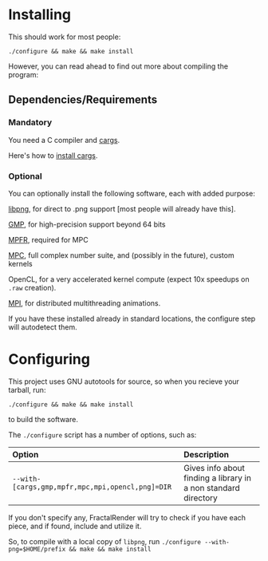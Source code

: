 
# Installing


This should work for most people:

`./configure && make && make install`


However, you can read ahead to find out more about compiling the program:

## Dependencies/Requirements

### Mandatory

You need a C compiler and [cargs](http://chemicaldevelopment.us/cargs).

Here's how to [install cargs](http://chemicaldevelopment.us/cargs/#/installing).


### Optional

You can optionally install the following software, each with added purpose:

[libpng](http://www.libpng.org/pub/png/libpng.html), for direct to .png support [most people will already have this].

[GMP](https://gmplib.org/), for high-precision support beyond 64 bits

[MPFR](https://mpfr.org/), required for MPC

[MPC](https://http://www.multiprecision.org/), full complex number suite, and (possibly in the future), custom kernels

OpenCL, for a very accelerated kernel compute (expect 10x speedups on `.raw` creation).

[MPI](https://www.open-mpi.org/), for distributed multithreading animations.


If you have these installed already in standard locations, the configure step will autodetect them.

# Configuring

This project uses GNU autotools for source, so when you recieve your tarball, run:

`./configure && make && make install`

to build the software.

The `./configure` script has a number of options, such as:

| Option | Description |
|:------------- |:------------- |
| `--with-[cargs,gmp,mpfr,mpc,mpi,opencl,png]=DIR` | Gives info about finding a library in a non standard directory |


If you don't specify any, FractalRender will try to check if you have each piece, and if found, include and utilize it.


So, to compile with a local copy of `libpng`, run `./configure --with-png=$HOME/prefix && make && make install`


